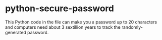# python-secure-password
This Python code in the file can make you a password up to 20 characters and computers need about 3 sextillion years to track the randomly-generated password.
